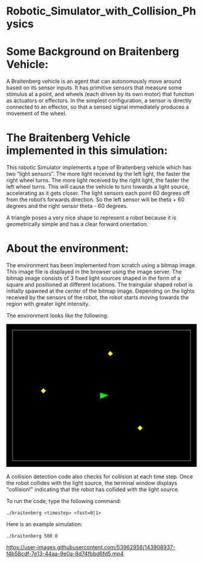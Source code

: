# Robotic_Simulator_with_Collision_Physics

# Some Background on Braitenberg Vehicle:
A Braitenberg vehicle is an agent that can autonomously move around based on its sensor inputs. It has primitive sensors that measure some stimulus at a point, and wheels (each driven by its own motor) that function as actuators or effectors. In the simplest configuration, a sensor is directly connected to an effector, so that a sensed signal immediately produces a movement of the wheel.

# The Braitenberg Vehicle implemented in this simulation:
This robotic Simulator implements a type of Braitenberg vehicle which has two “light sensors”. The more light received by the left light, the faster the right wheel turns. The more light received by the right light, the faster the left wheel turns. This will cause the vehicle to turn towards a light source, accelerating as it gets closer. The light sensors each point 60 degrees off from the robot’s forwards direction. So the left sensor will be theta + 60 degrees and the right sensor theta - 60 degrees.

A triangle poses a very nice shape to represent a robot because it is geometrically simple and has a clear forward orientation.

# About the environment:
The environment has been implemented from scratch using a bitmap image. This image file is displayed in the browser using the image server. The bitmap image consists of 3 fixed light sources shaped in the form of a square and positioned at different locations. The traingular shaped robot is initially spawned at the center of the bitmap image. Depending on the lights received by the sensors of the robot, the robot starts moving towards the region with greater light intensity. 

The environment looks like the following:

![](images/Initialize_world.bmp)

A collision detection code also checks for collision at each time step. Once the robot collides with the light source, the terminal window displays "collision!" indicating that the robot has collided with the light source.

To run the code, type the following command:
```
./braitenberg <timestep> <fast=0|1>
 ```
  
Here is an example simulation:
```
./braitenberg 500 0
```

https://user-images.githubusercontent.com/53962958/143908937-f4b58cdf-7e13-44aa-9e0a-8d74fbbd6fd5.mp4


